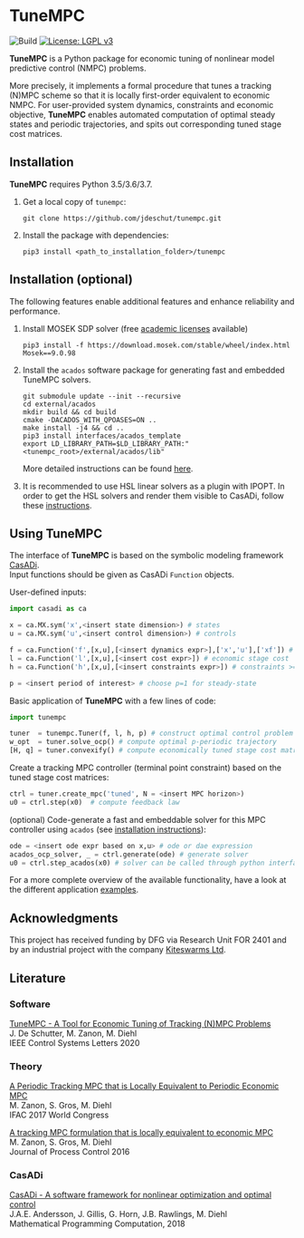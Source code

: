 # TuneMPC

![Build](https://github.com/jdeschut/tunempc/workflows/Build/badge.svg)
[![License: LGPL v3](https://img.shields.io/badge/License-LGPL%20v3-blue.svg)](https://www.gnu.org/licenses/lgpl-3.0)

**TuneMPC** is a Python package for economic tuning of nonlinear model predictive control (NMPC) problems.

More precisely, it implements a formal procedure that tunes a tracking (N)MPC scheme so that it is locally first-order equivalent to economic NMPC.
For user-provided system dynamics, constraints and economic objective, **TuneMPC** enables automated computation of optimal steady states and periodic trajectories, and spits out corresponding tuned stage cost matrices.

## Installation

**TuneMPC** requires Python 3.5/3.6/3.7.

1.  Get a local copy of `tunempc`:

     ```
     git clone https://github.com/jdeschut/tunempc.git
     ```

2.   Install the package with dependencies:

     ```
     pip3 install <path_to_installation_folder>/tunempc
     ```

## Installation (optional)

The following features enable additional features and enhance reliability and performance.

1. Install MOSEK SDP solver (free [academic licenses](https://www.mosek.com/products/academic-licenses/) available)

     ```
     pip3 install -f https://download.mosek.com/stable/wheel/index.html Mosek==9.0.98
     ```

2.  Install the `acados` software package for generating fast and embedded TuneMPC solvers.

     ```
     git submodule update --init --recursive
     cd external/acados
     mkdir build && cd build
     cmake -DACADOS_WITH_QPOASES=ON ..
     make install -j4 && cd ..
     pip3 install interfaces/acados_template
     export LD_LIBRARY_PATH=$LD_LIBRARY_PATH:"<tunempc_root>/external/acados/lib"
     ```

     More detailed instructions can be found [here](https://github.com/jdeschut/acados/blob/master/interfaces/acados_template/README.md).

3.  It is recommended to use HSL linear solvers as a plugin with IPOPT.
 In order to get the HSL solvers and render them visible to CasADi, follow these [instructions](https://github.com/casadi/casadi/wiki/Obtaining-HSL).

## Using TuneMPC

The interface of **TuneMPC** is based on the symbolic modeling framework [CasADi](https://web.casadi.org/).  
Input functions should be given as CasADi `Function` objects.

User-defined inputs:

```python
import casadi as ca

x = ca.MX.sym('x',<insert state dimension>) # states
u = ca.MX.sym('u',<insert control dimension>) # controls

f = ca.Function('f',[x,u],[<insert dynamics expr>],['x','u'],['xf']) # discrete system dynamics
l = ca.Function('l',[x,u],[<insert cost expr>]) # economic stage cost
h = ca.Function('h',[x,u],[<insert constraints expr>]) # constraints >= 0

p = <insert period of interest> # choose p=1 for steady-state
```

Basic application of **TuneMPC** with a few lines of code:

```python
import tunempc

tuner  = tunempc.Tuner(f, l, h, p) # construct optimal control problem
w_opt  = tuner.solve_ocp() # compute optimal p-periodic trajectory
[H, q] = tuner.convexify() # compute economically tuned stage cost matrices
```

Create a tracking MPC controller (terminal point constraint) based on the tuned stage cost matrices:

```python
ctrl = tuner.create_mpc('tuned', N = <insert MPC horizon>)
u0 = ctrl.step(x0)  # compute feedback law
```

(optional) Code-generate a fast and embeddable solver for this MPC controller using `acados` (see [installation instructions](#installation)):
```python
ode = <insert ode expr based on x,u> # ode or dae expression
acados_ocp_solver, _ = ctrl.generate(ode) # generate solver
u0 = ctrl.step_acados(x0) # solver can be called through python interface
```

For a more complete overview of the available functionality, have a look at the different application [examples](https://github.com/jdeschut/tunempc/examples).

## Acknowledgments

This project has received funding by DFG via Research Unit FOR 2401 and by an industrial project with the company [Kiteswarms Ltd](http://www.kiteswarms.com).

## Literature

### Software

[TuneMPC - A Tool for Economic Tuning of Tracking (N)MPC Problems](https://github.com/jdeschut/tunempc/blob/master/docs/tunempc_paper.pdf) \
J. De Schutter, M. Zanon, M. Diehl \
IEEE Control Systems Letters 2020

### Theory

[A Periodic Tracking MPC that is Locally Equivalent to Periodic Economic MPC](https://www.sciencedirect.com/science/article/pii/S2405896317328987) \
M. Zanon, S. Gros, M. Diehl \
IFAC 2017 World Congress

[A tracking MPC formulation that is locally equivalent to economic MPC](https://cdn.syscop.de/publications/Zanon2016.pdf) \
M. Zanon, S. Gros, M. Diehl \
Journal of Process Control 2016

### CasADi

[CasADi - A software framework for nonlinear optimization and optimal control](http://www.optimization-online.org/DB_FILE/2018/01/6420.pdf) \
J.A.E. Andersson, J. Gillis, G. Horn, J.B. Rawlings, M. Diehl \
Mathematical Programming Computation, 2018
